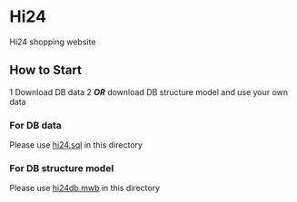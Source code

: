 # Hi24
Hi24 shopping website
## How to Start
 1 Download DB data
 2 **_OR_** download DB structure model and use your own data
### For DB data
Please use [hi24.sql](https://github.com/shaoyulan/Hi24/blob/master/hi24.sql) in this directory

### For DB structure model
Please use [hi24db.mwb](https://github.com/shaoyulan/Hi24/blob/master/hi24db.mwb) in this directory
